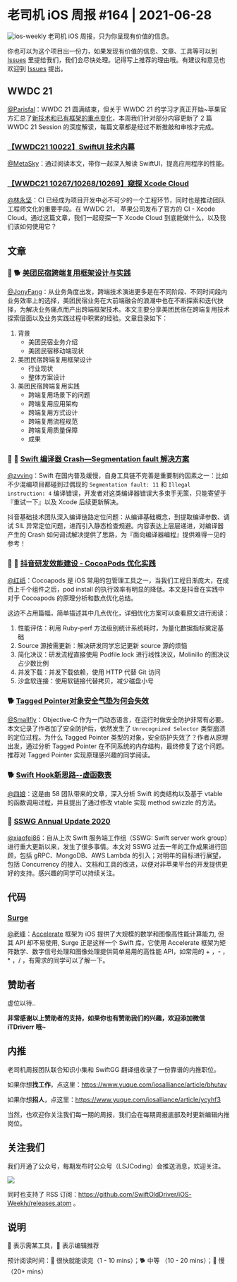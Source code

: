 # 老司机 iOS 周报 #164 | 2021-06-28

![ios-weekly](https://github.com/SwiftOldDriver/iOS-Weekly/blob/master/assets/ios-weekly.png?raw=true)
老司机 iOS 周报，只为你呈现有价值的信息。

你也可以为这个项目出一份力，如果发现有价值的信息、文章、工具等可以到 [Issues](https://github.com/SwiftOldDriver/iOS-Weekly/issues) 里提给我们，我们会尽快处理。记得写上推荐的理由哦。有建议和意见也欢迎到 [Issues](https://github.com/SwiftOldDriver/iOS-Weekly/issues) 提出。

## WWDC 21

[@Parisfal](https://github.com/ParsifalC)：WWDC 21 圆满结束，但关于 WWDC 21 的学习才真正开始~苹果官方汇总了[新技术和已有框架的重点变化](https://developer.apple.com/documentation/New-Technologies-WWDC-2021)，本周我们针对部分内容更新了 2 篇 WWDC 21 Session 的深度解读，每篇文章都是经过不断推敲和审核才完成。

### [【WWDC21 10022】SwiftUI 技术内幕](https://xiaozhuanlan.com/topic/0619782354)

[@MetaSky](https://github.com/CreatorMetaSky)：通过阅读本文，带你一起深入解读 SwiftUI，提高应用程序的性能。

### [【WWDC21 10267/10268/10269】窥探 Xcode Cloud](https://xiaozhuanlan.com/topic/7496513820)

[@林永坚](https://github.com/JakeLin)：CI 已经成为项目开发中必不可少的一个工程环节，同时也是推动团队工程师文化的重要手段。在 WWDC 21， 苹果公司发布了官方的 CI - Xcode Cloud。通过这篇文章，我们一起窥探一下 Xcode Cloud 到底能做什么，以及我们该如何使用它？

## 文章

### 🌟 🐕 [美团民宿跨端复用框架设计与实践](https://mp.weixin.qq.com/s/902BiSBx88rUSWBX64HZqA)

[@JonyFang](https://github.com/JonyFang)：从业务角度出发，跨端技术演进更多是在不同阶段、不同时间段内业务效率上的选择，美团民宿业务在大前端融合的浪潮中也在不断探索和迭代抉择，为解决业务痛点而产出跨端框架技术。本文主要分享美团民宿在跨端复用技术探索层面以及业务实践过程中积累的经验。文章目录如下：
1. 背景
    - 美团民宿业务介绍
    - 美团民宿移动端现状
2. 美团民宿跨端复用框架设计
    - 行业现状
    - 整体方案设计
3. 美团民宿跨端复用实践
    - 跨端复用场景下的问题
    - 跨端复用应用架构
    - 跨端复用方式设计
    - 跨端复用流程规范
    - 跨端复用质量保障
    - 成果

### 🌟 🐢 [Swift 编译器 Crash—Segmentation fault 解决方案](https://mp.weixin.qq.com/s/FSlJKnC0y51nsLDp1B3tXg)

[@zvving](https://github.com/zvving)：Swift 在国内普及缓慢，自身工具链不完善是重要制约因素之一：比如不少混编项目都碰到过偶现的 `Segmentation fault: 11` 和 `Illegal instruction: 4` 编译错误，开发者对这类编译器错误大多束手无策，只能寄望于『重试一下』以及 Xcode 后续更新解决。

抖音基础技术团队深入编译链路定位问题：从编译基础概念，到提取编译参数、调试 SIL 异常定位问题，进而引入静态检查规避。内容表达上层层递进，对编译器产生的 Crash 如何调试解决提供了思路，为『面向编译器编程』提供难得一见的参考！

### 🌟 🐢 [抖音研发效能建设 - CocoaPods 优化实践](https://mp.weixin.qq.com/s/Pt6pcxKCHhdnnWPYrToNvA)

[@红纸](https://github.com/nianran)：Cocoapods 是 iOS 常用的包管理工具之一，当我们工程日渐庞大，在成百上千个组件之后，pod install 的执行效率有明显的降低。本文是抖音在实践中对于 Cocoapods 的原理分析和数点优化总结。

这边不占用篇幅，简单描述其中几点优化，详细优化方案可以查看原文进行阅读：
1. 性能评估：利用 Ruby-perf 方法级别统计系统耗时，为量化数据指标奠定基础
2. Source 源按需更新：解决研发同学忘记更新 source 源的烦恼
3. 简化决议：研发流程直接使用 Podfile.lock 进行线性决议，Molinillo 的图决议占少数比例
4. 并发下载：并发下载依赖，使用 HTTP 代替 Git 访问
5. 沙盒软连接：使用软链接代替拷贝，减少磁盘小号

### 🐕 [Tagged Pointer对象安全气垫为何会失效](https://juejin.cn/post/6975765788355461133#heading-9)
[@Smallfly](https://github.com/iostalks)：Objective-C 作为一门动态语言，在运行时做安全防护非常有必要。本文记录了作者加了安全防护后，依然发生了 `Unrecognized Selector` 类型崩溃的定位过程。为什么 Tagged Pointer 类型的对象，安全防护失效了？作者从原理出发，通过分析 Tagged Pointer 在不同系统的内存结构，最终修复了这个问题。推荐对 Tagged Pointer 实现原理感兴趣的同学阅读。

### 🐕 [Swift Hook新思路--虚函数表](https://mp.weixin.qq.com/s/mjwOVdPZUlEMgLUNdT6o9g)

[@四娘](https://kemchenj.github.io)：这是由 58 团队带来的文章，深入分析 Swift 的类结构以及基于 vtable 的函数调用过程，并且提出了通过修改 vtable 实现 method swizzle 的方法。

### 🐎 [SSWG Annual Update 2020](https://forums.swift.org/t/sswg-annual-update-2020/49223)

[@xiaofei86](https://github.com/xiaofei86)：自从上次 Swift 服务端工作组（SSWG: Swift server work group）进行重大更新以来，发生了很多事情。本文对 SSWG 过去一年的工作成果进行回顾，包括 gRPC、MongoDB、AWS Lambda 的引入；对明年的目标进行展望，包括 Concurrency 的接入、文档和工具的改进，以便对非苹果平台的开发提供更好的支持。感兴趣的同学可以持续关注。

## 代码

### [Surge](https://github.com/Jounce/Surge)

[@老峰](https://github.com/gesantung)：[Accelerate](https://developer.apple.com/documentation/accelerate) 框架为 iOS 提供了大规模的数学和图像高性能计算能力, 但其 API 却不易使用, Surge 正是这样一个 Swift 库，它使用 Accelerate 框架为矩阵数学、数字信号处理和图像处理提供简单易用的高性能 API，如常用的 + ，- ， * ，/ ，有需求的同学可以了解一下。

## 赞助者

虚位以待..

**非常感谢以上赞助者的支持，如果你也有赞助我们的兴趣，欢迎添加微信 iTDriverr 哦~**

## 内推

老司机周报团队联合知识小集和 SwiftGG 翻译组收录了一份靠谱的内推职位。

如果你想**找工作**，点这里：https://www.yuque.com/iosalliance/article/bhutav

如果你想**招人**，点这里：https://www.yuque.com/iosalliance/article/ycyhf3

当然，也欢迎你关注我们每一期的周报，我们会在每期周报底部及时更新编辑内推岗位。

## 关注我们

我们开通了公众号，每期发布时公众号（LSJCoding）会推送消息，欢迎关注。

![](https://github.com/SwiftOldDriver/iOS-Weekly/blob/master/assets/qrcode_for_wechat.jpg?raw=true)

同时也支持了 RSS 订阅：https://github.com/SwiftOldDriver/iOS-Weekly/releases.atom 。

## 说明

🚧 表示需某工具，🌟 表示编辑推荐

预计阅读时间：🐎 很快就能读完（1 - 10 mins）；🐕 中等 （10 - 20 mins）；🐢 慢（20+ mins）
